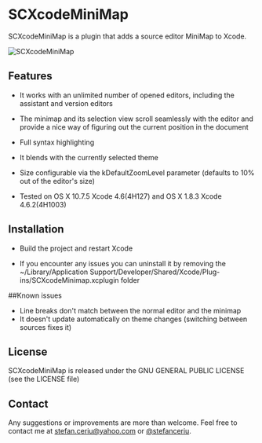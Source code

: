 # SCXcodeMiniMap

SCXcodeMiniMap is a plugin that adds a source editor MiniMap to Xcode.

![SCXcodeMiniMap](https://dl.dropboxusercontent.com/u/12748201/SCXcodeMiniMap.png)

## Features
- It works with an unlimited number of opened editors, including the assistant and version editors
- The minimap and its selection view scroll seamlessly with the editor and provide a nice way of figuring out the current position in the document
- Full syntax highlighting
- It blends with the currently selected theme 
- Size configurable via the kDefaultZoomLevel parameter (defaults to 10% out of the editor's size)

- Tested on OS X 10.7.5 Xcode 4.6(4H127) and OS X 1.8.3 Xcode 4.6.2(4H1003)

## Installation
- Build the project and restart Xcode

- If you encounter any issues you can uninstall it by removing the ~/Library/Application Support/Developer/Shared/Xcode/Plug-ins/SCXcodeMinimap.xcplugin folder

##Known issues
- Line breaks don't match between the normal editor and the minimap
- It doesn't update automatically on theme changes (switching between sources fixes it) 
 
## License
SCXcodeMiniMap is released under the GNU GENERAL PUBLIC LICENSE (see the LICENSE file)

## Contact
Any suggestions or improvements are more than welcome. Feel free to contact me at [stefan.ceriu@yahoo.com](mailto:stefan.ceriu@yahoo.com) or [@stefanceriu](https://twitter.com/stefanceriu).